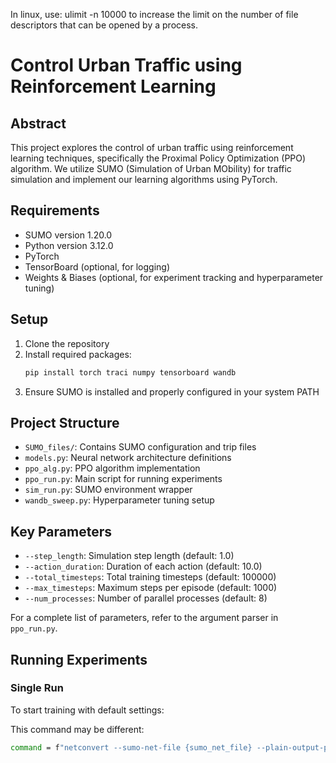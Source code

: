In linux, use: ulimit -n 10000
to increase the limit on the number of file descriptors that can be opened by a process.

# Control Urban Traffic using Reinforcement Learning

## Abstract
This project explores the control of urban traffic using reinforcement learning techniques, specifically the Proximal Policy Optimization (PPO) algorithm. We utilize SUMO (Simulation of Urban MObility) for traffic simulation and implement our learning algorithms using PyTorch.

## Requirements
- SUMO version 1.20.0
- Python version 3.12.0
- PyTorch
- TensorBoard (optional, for logging)
- Weights & Biases (optional, for experiment tracking and hyperparameter tuning)

## Setup
1. Clone the repository
2. Install required packages:
   ```bash
   pip install torch traci numpy tensorboard wandb
   ```
3. Ensure SUMO is installed and properly configured in your system PATH

## Project Structure
- `SUMO_files/`: Contains SUMO configuration and trip files
- `models.py`: Neural network architecture definitions
- `ppo_alg.py`: PPO algorithm implementation
- `ppo_run.py`: Main script for running experiments
- `sim_run.py`: SUMO environment wrapper
- `wandb_sweep.py`: Hyperparameter tuning setup

## Key Parameters
- `--step_length`: Simulation step length (default: 1.0)
- `--action_duration`: Duration of each action (default: 10.0)
- `--total_timesteps`: Total training timesteps (default: 100000)
- `--max_timesteps`: Maximum steps per episode (default: 1000)
- `--num_processes`: Number of parallel processes (default: 8)

For a complete list of parameters, refer to the argument parser in `ppo_run.py`.

## Running Experiments

### Single Run
To start training with default settings:


This command may be different: 
```bash
command = f"netconvert --sumo-net-file {sumo_net_file} --plain-output-prefix {output_dir}/base_xml --plain-output.lanes true"
```
